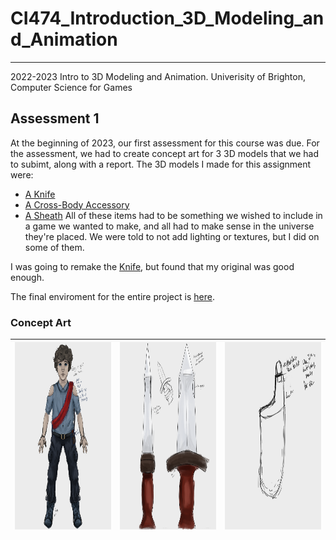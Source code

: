 # CI474_Introduction_3D_Modeling_and_Animation
---
2022-2023 Intro to 3D Modeling and Animation. Univerisity of Brighton, Computer Science for Games
## Assessment 1
At the beginning of 2023, our first assessment for this course was due. For the assessment, we had to create concept art for 3 3D models that we had to subimt, along with a report. The 3D models I made for this assignment were:
- [A Knife](/Knife)
- [A Cross-Body Accessory](https://github.com/KennedySovine/CI474_Introduction_3D_Modeling_and_Animation/tree/main/CrossBody_Accessory)
- [A Sheath](/Sheath)
All of these items had to be something we wished to include in a game we wanted to make, and all had to make sense in the universe they're placed. We were told to not add lighting or textures, but I did on some of them.

I was going to remake the [Knife](/KnifeButBetter), but found that my original was good enough.

The final enviroment for the entire project is [here](https://github.com/KennedySovine/CI474_Introduction_3D_Modeling_and_Animation/blob/main/FINAL%20ASSESSEMENT%201.mb).

### Concept Art
| <img src="/Concept_Art_Assessment1/KARMA_PT_CA_1.png" width="300em" height="300em"> | <img src="/Concept_Art_Assessment1/KARMA_KNIFE_CA_1.png" width="300em" height="300em"> | <img src="/Concept_Art_Assessment1/KARMA_SHEATH_CA_1.png" width="300em" height="300em"> |
| --- | --- | --- |
